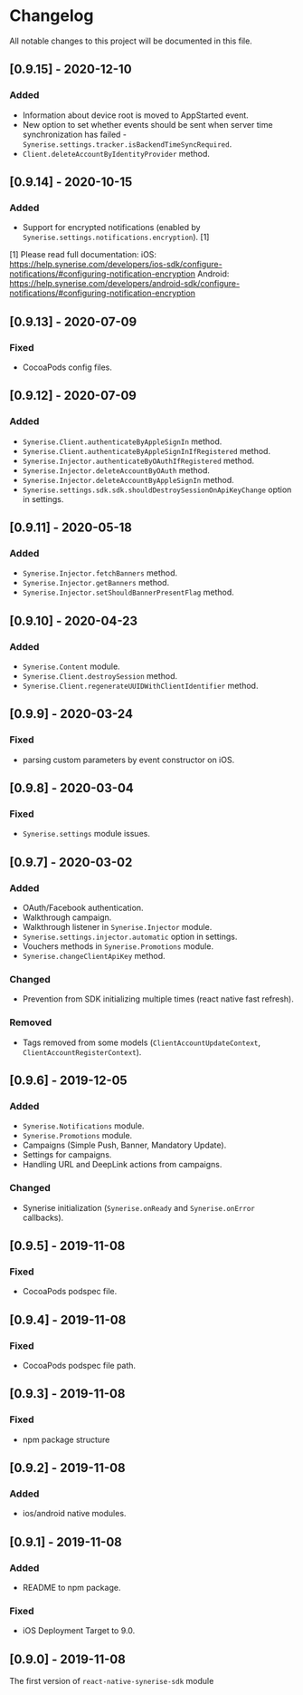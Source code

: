 # Changelog

All notable changes to this project will be documented in this file.

## [0.9.15] - 2020-12-10

### Added

- Information about device root is moved to AppStarted event.
- New option to set whether events should be sent when server time synchronization has failed - `Synerise.settings.tracker.isBackendTimeSyncRequired`.
- `Client.deleteAccountByIdentityProvider` method.

## [0.9.14] - 2020-10-15

### Added

- Support for encrypted notifications (enabled by `Synerise.settings.notifications.encryption`). [1]

[1] Please read full documentation:
iOS: https://help.synerise.com/developers/ios-sdk/configure-notifications/#configuring-notification-encryption
Android: https://help.synerise.com/developers/android-sdk/configure-notifications/#configuring-notification-encryption


## [0.9.13] - 2020-07-09

### Fixed

- CocoaPods config files.


## [0.9.12] - 2020-07-09

### Added

- `Synerise.Client.authenticateByAppleSignIn` method.
- `Synerise.Client.authenticateByAppleSignInIfRegistered` method.
- `Synerise.Injector.authenticateByOAuthIfRegistered` method.
- `Synerise.Injector.deleteAccountByOAuth` method.
- `Synerise.Injector.deleteAccountByAppleSignIn` method.
- `Synerise.settings.sdk.sdk.shouldDestroySessionOnApiKeyChange` option in settings.

## [0.9.11] - 2020-05-18

### Added

- `Synerise.Injector.fetchBanners` method.
- `Synerise.Injector.getBanners` method.
- `Synerise.Injector.setShouldBannerPresentFlag` method.

## [0.9.10] - 2020-04-23

### Added

- `Synerise.Content` module.
- `Synerise.Client.destroySession` method.
- `Synerise.Client.regenerateUUIDWithClientIdentifier` method.

## [0.9.9] - 2020-03-24

### Fixed

- parsing custom parameters by event constructor on iOS.

## [0.9.8] - 2020-03-04

### Fixed

- `Synerise.settings` module issues.

## [0.9.7] - 2020-03-02

### Added

- OAuth/Facebook authentication.
- Walkthrough campaign.
- Walkthrough listener in `Synerise.Injector` module.
- `Synerise.settings.injector.automatic` option in settings.
- Vouchers methods in `Synerise.Promotions` module.
- `Synerise.changeClientApiKey` method.

### Changed

- Prevention from SDK initializing multiple times (react native fast refresh).

### Removed

- Tags removed from some models (`ClientAccountUpdateContext`, `ClientAccountRegisterContext`).

## [0.9.6] - 2019-12-05

### Added

- `Synerise.Notifications` module.
- `Synerise.Promotions` module.
- Campaigns (Simple Push, Banner, Mandatory Update).
- Settings for campaigns.
- Handling URL and DeepLink actions from campaigns.

### Changed

- Synerise initialization (`Synerise.onReady` and `Synerise.onError` callbacks).

## [0.9.5] - 2019-11-08

### Fixed

- CocoaPods podspec file.

## [0.9.4] - 2019-11-08

### Fixed

- CocoaPods podspec file path.

## [0.9.3] - 2019-11-08

### Fixed

- npm package structure

## [0.9.2] - 2019-11-08

### Added

- ios/android native modules.

## [0.9.1] - 2019-11-08

### Added

- README to npm package.

### Fixed

- iOS Deployment Target to 9.0.

## [0.9.0] - 2019-11-08

The first version of `react-native-synerise-sdk` module
